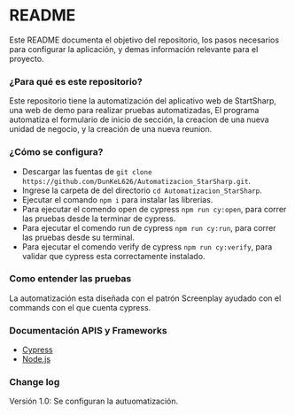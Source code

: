 # README

Este README documenta el objetivo del repositorio, los pasos necesarios para configurar la aplicación, y demas información relevante para el proyecto.

### ¿Para qué es este repositorio?

Este repositorio tiene la automatización del aplicativo web de StartSharp, una web de demo para realizar pruebas automatizadas, El programa automatiza el formulario de inicio de sección, la creacion de una nueva unidad de negocio, y la creación de una nueva reunion.

### ¿Cómo se configura?

- Descargar las fuentas de `git clone https://github.com/DunKeL626/Automatizacion_StarSharp.git`.
- Ingrese la carpeta de del directorio `cd Automatizacion_StarSharp`.
- Ejecutar el comando `npm i` para instalar las librerias.
- Para ejecutar el comendo open de cypress `npm run cy:open`, para correr las pruebas desde la terminar de cypress.
- Para ejecutar el comendo run de cypress `npm run cy:run`, para correr las pruebas desde su terminal.
- Para ejecutar el comendo verify de cypress `npm run cy:verify`, para validar que cypress esta correctamente instalado.

### Como entender las pruebas

La automatización esta diseñada con el patrón Screenplay ayudado con el commands con el que cuenta cypress.

### Documentación APIS y Frameworks

* [Cypress](https://docs.cypress.io/guides/overview/why-cypress)
* [Node.js](https://nodejs.org/es/docs/)


### Change log

Versión 1.0: Se configuran la autuomatización.
